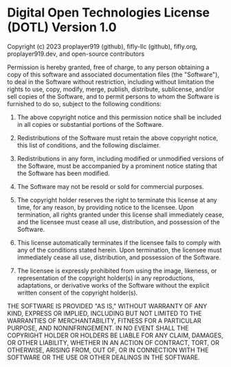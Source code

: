 # Digital Open Technologies License (DOTL) Version 1.0

Copyright (c) 2023 proplayer919 (github), fifly-llc (github), fifly.org, proplayer919.dev, and open-source contributors

Permission is hereby granted, free of charge, to any person obtaining a copy of this software and associated documentation files (the "Software"), to deal in the Software without restriction, including without limitation the rights to use, copy, modify, merge, publish, distribute, sublicense, and/or sell copies of the Software, and to permit persons to whom the Software is furnished to do so, subject to the following conditions:

1. The above copyright notice and this permission notice shall be included in all copies or substantial portions of the Software.

2. Redistributions of the Software must retain the above copyright notice, this list of conditions, and the following disclaimer.

3. Redistributions in any form, including modified or unmodified versions of the Software, must be accompanied by a prominent notice stating that the Software has been modified.

4. The Software may not be resold or sold for commercial purposes.

5. The copyright holder reserves the right to terminate this license at any time, for any reason, by providing notice to the licensee. Upon termination, all rights granted under this license shall immediately cease, and the licensee must cease all use, distribution, and possession of the Software.

6. This license automatically terminates if the licensee fails to comply with any of the conditions stated herein. Upon termination, the licensee must immediately cease all use, distribution, and possession of the Software.

7. The licensee is expressly prohibited from using the image, likeness, or representation of the copyright holder(s) in any reproductions, adaptations, or derivative works of the Software without the explicit written consent of the copyright holder(s).

THE SOFTWARE IS PROVIDED "AS IS," WITHOUT WARRANTY OF ANY KIND, EXPRESS OR IMPLIED, INCLUDING BUT NOT LIMITED TO THE WARRANTIES OF MERCHANTABILITY, FITNESS FOR A PARTICULAR PURPOSE, AND NONINFRINGEMENT. IN NO EVENT SHALL THE COPYRIGHT HOLDER OR HOLDERS BE LIABLE FOR ANY CLAIM, DAMAGES, OR OTHER LIABILITY, WHETHER IN AN ACTION OF CONTRACT, TORT, OR OTHERWISE, ARISING FROM, OUT OF, OR IN CONNECTION WITH THE SOFTWARE OR THE USE OR OTHER DEALINGS IN THE SOFTWARE.
